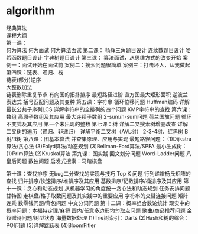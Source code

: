 # algorithm
经典算法  
课程大纲  
第一课：  
    何为算法
    何为面试
    何为算法面试
第二课：
    杨辉三角题目设计
    连续数题目设计
    哈希函数题目设计
    字典树题目设计
第三课：
    算法面试，从思维方式的改变开始
    案例一：面试开始在面试前
    案例二：搜索问题很简单
    案例三：打击坏人，从我做起
第四课：链表、递归、栈  
链表(部分)逆序  
大整数加法  
链表删除重复节点
有向图的拓扑排序
最短路径进阶
直方图最大矩形面积
逆波兰表达式
括号匹配问题及其变种
第五课：字符串
循环位移问题
Huffman编码
详解最长公共子序列LCS
详解字符串的全排列的四个问题
KMP字符串的查找
第六课：数组
高原子数组及其应用
最大连续子数组
2-sum/n-sum问题
荷兰国旗问题
循环不变式及其应用
第一个未出现的整数
第七课：树
详解二叉搜索树增删改查
详解二叉树的遍历（递归、非递归）
详解平衡二叉树（AVL树）
2-3-4树、红黑树
B树/R树
第八课：图基本算法
并查集原理、应用与实现
最短路径问题：
(1)Dijkstra算法/贪心法
(3)Folyd算法/动态规划
(3)Bellman-Ford算法/SPFA
最小生成树：
(1)Prim算法
(2)Kruskal算法
第九课：图实践
回文划分问题
Word-Ladder问题
八皇后问题
数独问题
启发式搜索：马踏棋盘

第十课：查找排序
无bug二分查找的实现与技巧
Top K 问题
行列递增杨氏矩阵的查找
归并排序/快速排序/堆排序及其应用
基数排序/记数排序/桶排序及其应用
第十一课：贪心和动态规划
从机器学习的角度统一贪心法和动态规划
任务安排问题
甘特图
走棋盘/格子取数问题及其实践中的重要应用
字符串的交替连接问题
矩阵连乘
数零钱问题/背包问题
中文分词问题
第十二课：概率组合数论统计
现实中的概率问题：本福特定理/麻将
圆内/任意多边形均匀取点问题
歌曲/商品推荐问题
金钗赠诗问题/树型状态
海量数据处理
(1)Trie树索引：Darts
(2)Hash和树的综合：POI问题
(3)详解跳跃表
(4)BloomFitler

